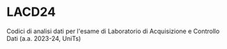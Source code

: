# LACD24
Codici di analisi dati per l'esame di Laboratorio di Acquisizione e Controllo Dati (a.a. 2023-24, UniTs)
